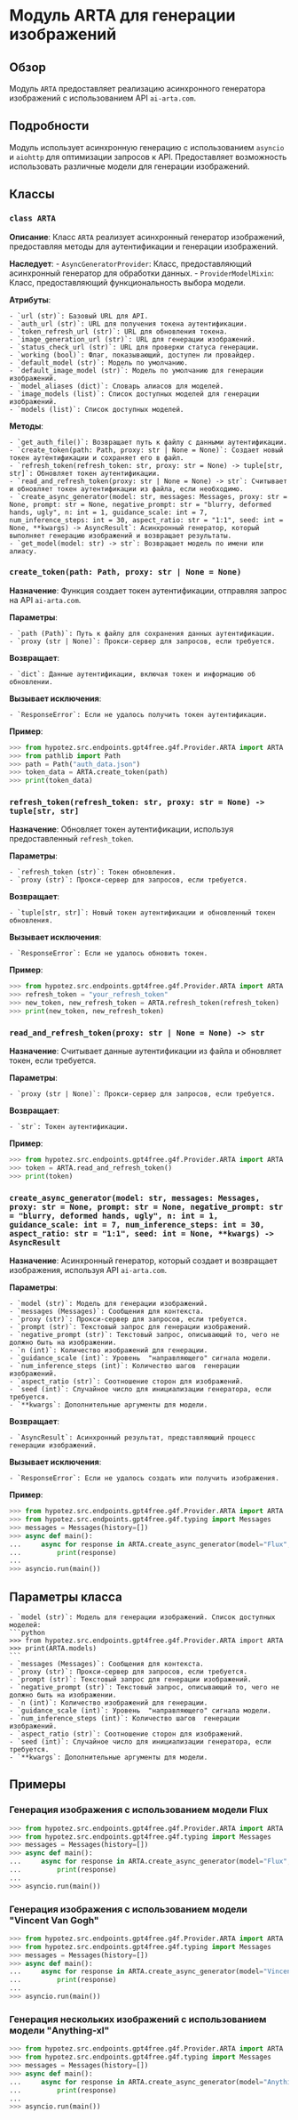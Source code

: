 # Модуль ARTA для генерации изображений

## Обзор

Модуль `ARTA` предоставляет реализацию асинхронного генератора изображений с использованием API `ai-arta.com`.

## Подробности

Модуль использует асинхронную генерацию с использованием `asyncio` и `aiohttp` для оптимизации запросов к API. Предоставляет возможность использовать различные модели для генерации изображений.

## Классы

### `class ARTA`

**Описание**: Класс `ARTA` реализует асинхронный генератор изображений, предоставляя методы для аутентификации и генерации изображений.

**Наследует**: 
    - `AsyncGeneratorProvider`: Класс, предоставляющий асинхронный генератор для обработки данных.
    - `ProviderModelMixin`: Класс, предоставляющий функциональность выбора модели.

**Атрибуты**:

    - `url (str)`: Базовый URL для API.
    - `auth_url (str)`: URL для получения токена аутентификации.
    - `token_refresh_url (str)`: URL для обновления токена.
    - `image_generation_url (str)`: URL для генерации изображений.
    - `status_check_url (str)`: URL для проверки статуса генерации.
    - `working (bool)`: Флаг, показывающий, доступен ли провайдер.
    - `default_model (str)`: Модель по умолчанию.
    - `default_image_model (str)`: Модель по умолчанию для генерации изображений.
    - `model_aliases (dict)`: Словарь алиасов для моделей.
    - `image_models (list)`: Список доступных моделей для генерации изображений.
    - `models (list)`: Список доступных моделей.

**Методы**:

    - `get_auth_file()`: Возвращает путь к файлу с данными аутентификации.
    - `create_token(path: Path, proxy: str | None = None)`: Создает новый токен аутентификации и сохраняет его в файл.
    - `refresh_token(refresh_token: str, proxy: str = None) -> tuple[str, str]`: Обновляет токен аутентификации.
    - `read_and_refresh_token(proxy: str | None = None) -> str`: Считывает и обновляет токен аутентификации из файла, если необходимо.
    - `create_async_generator(model: str, messages: Messages, proxy: str = None, prompt: str = None, negative_prompt: str = "blurry, deformed hands, ugly", n: int = 1, guidance_scale: int = 7, num_inference_steps: int = 30, aspect_ratio: str = "1:1", seed: int = None, **kwargs) -> AsyncResult`: Асинхронный генератор, который выполняет генерацию изображений и возвращает результаты.
    - `get_model(model: str) -> str`: Возвращает модель по имени или алиасу.


###  `create_token(path: Path, proxy: str | None = None)`

**Назначение**: Функция создает токен аутентификации, отправляя запрос на API `ai-arta.com`.

**Параметры**:

    - `path (Path)`: Путь к файлу для сохранения данных аутентификации.
    - `proxy (str | None)`: Прокси-сервер для запросов, если требуется.

**Возвращает**:

    - `dict`: Данные аутентификации, включая токен и информацию об обновлении.

**Вызывает исключения**:

    - `ResponseError`: Если не удалось получить токен аутентификации.

**Пример**:

```python
>>> from hypotez.src.endpoints.gpt4free.g4f.Provider.ARTA import ARTA
>>> from pathlib import Path
>>> path = Path("auth_data.json")
>>> token_data = ARTA.create_token(path)
>>> print(token_data) 
```

### `refresh_token(refresh_token: str, proxy: str = None) -> tuple[str, str]`

**Назначение**: Обновляет токен аутентификации, используя предоставленный `refresh_token`.

**Параметры**:

    - `refresh_token (str)`: Токен обновления.
    - `proxy (str)`: Прокси-сервер для запросов, если требуется.

**Возвращает**:

    - `tuple[str, str]`: Новый токен аутентификации и обновленный токен обновления.

**Вызывает исключения**:

    - `ResponseError`: Если не удалось обновить токен.

**Пример**:

```python
>>> from hypotez.src.endpoints.gpt4free.g4f.Provider.ARTA import ARTA
>>> refresh_token = "your_refresh_token"
>>> new_token, new_refresh_token = ARTA.refresh_token(refresh_token)
>>> print(new_token, new_refresh_token) 
```

### `read_and_refresh_token(proxy: str | None = None) -> str`

**Назначение**:  Считывает данные аутентификации из файла и обновляет токен, если требуется.

**Параметры**:

    - `proxy (str | None)`: Прокси-сервер для запросов, если требуется.

**Возвращает**:

    - `str`: Токен аутентификации.

**Пример**:

```python
>>> from hypotez.src.endpoints.gpt4free.g4f.Provider.ARTA import ARTA
>>> token = ARTA.read_and_refresh_token()
>>> print(token) 
```

### `create_async_generator(model: str, messages: Messages, proxy: str = None, prompt: str = None, negative_prompt: str = "blurry, deformed hands, ugly", n: int = 1, guidance_scale: int = 7, num_inference_steps: int = 30, aspect_ratio: str = "1:1", seed: int = None, **kwargs) -> AsyncResult`

**Назначение**: Асинхронный генератор, который создает и возвращает изображения, используя  API `ai-arta.com`.

**Параметры**:

    - `model (str)`: Модель для генерации изображений.
    - `messages (Messages)`: Сообщения для контекста.
    - `proxy (str)`: Прокси-сервер для запросов, если требуется.
    - `prompt (str)`: Текстовый запрос для генерации изображений.
    - `negative_prompt (str)`: Текстовый запрос, описывающий то, чего не должно быть на изображении.
    - `n (int)`: Количество изображений для генерации.
    - `guidance_scale (int)`: Уровень  "направляющего" сигнала модели.
    - `num_inference_steps (int)`: Количество шагов  генерации изображений.
    - `aspect_ratio (str)`: Соотношение сторон для изображений.
    - `seed (int)`: Случайное число для инициализации генератора, если требуется.
    - `**kwargs`: Дополнительные аргументы для модели.

**Возвращает**:

    - `AsyncResult`: Асинхронный результат, представляющий процесс генерации изображений.

**Вызывает исключения**:

    - `ResponseError`: Если не удалось создать или получить изображения.

**Пример**:

```python
>>> from hypotez.src.endpoints.gpt4free.g4f.Provider.ARTA import ARTA
>>> from hypotez.src.endpoints.gpt4free.g4f.typing import Messages
>>> messages = Messages(history=[])
>>> async def main():
...     async for response in ARTA.create_async_generator(model="Flux", messages=messages, prompt="a cat sitting on a chair"):
...         print(response)
... 
>>> asyncio.run(main())
```

## Параметры класса

    - `model (str)`: Модель для генерации изображений. Список доступных моделей:
    ```python
    >>> from hypotez.src.endpoints.gpt4free.g4f.Provider.ARTA import ARTA
    >>> print(ARTA.models)
    ```
    - `messages (Messages)`: Сообщения для контекста. 
    - `proxy (str)`: Прокси-сервер для запросов, если требуется.
    - `prompt (str)`: Текстовый запрос для генерации изображений.
    - `negative_prompt (str)`: Текстовый запрос, описывающий то, чего не должно быть на изображении.
    - `n (int)`: Количество изображений для генерации.
    - `guidance_scale (int)`: Уровень  "направляющего" сигнала модели.
    - `num_inference_steps (int)`: Количество шагов  генерации изображений.
    - `aspect_ratio (str)`: Соотношение сторон для изображений.
    - `seed (int)`: Случайное число для инициализации генератора, если требуется.
    - `**kwargs`: Дополнительные аргументы для модели.

## Примеры

### Генерация изображения с использованием модели Flux

```python
>>> from hypotez.src.endpoints.gpt4free.g4f.Provider.ARTA import ARTA
>>> from hypotez.src.endpoints.gpt4free.g4f.typing import Messages
>>> messages = Messages(history=[])
>>> async def main():
...     async for response in ARTA.create_async_generator(model="Flux", messages=messages, prompt="a cat sitting on a chair"):
...         print(response)
... 
>>> asyncio.run(main())
```

### Генерация изображения с использованием модели "Vincent Van Gogh"

```python
>>> from hypotez.src.endpoints.gpt4free.g4f.Provider.ARTA import ARTA
>>> from hypotez.src.endpoints.gpt4free.g4f.typing import Messages
>>> messages = Messages(history=[])
>>> async def main():
...     async for response in ARTA.create_async_generator(model="Vincent Van Gogh", messages=messages, prompt="a portrait of a woman in a field of sunflowers"):
...         print(response)
... 
>>> asyncio.run(main())
```

### Генерация нескольких изображений с использованием модели "Anything-xl"

```python
>>> from hypotez.src.endpoints.gpt4free.g4f.Provider.ARTA import ARTA
>>> from hypotez.src.endpoints.gpt4free.g4f.typing import Messages
>>> messages = Messages(history=[])
>>> async def main():
...     async for response in ARTA.create_async_generator(model="Anything-xl", messages=messages, prompt="a futuristic cityscape", n=3):
...         print(response)
... 
>>> asyncio.run(main())